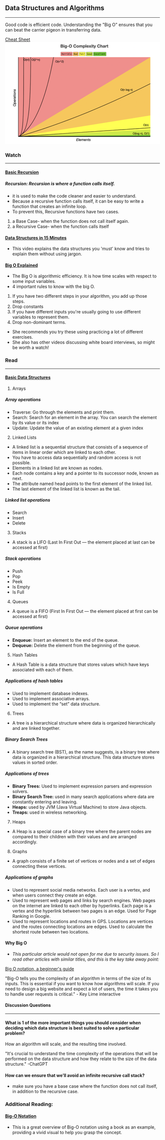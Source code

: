 ## Data Structures and Algorithms
____

Good code is efficient code. Understanding the "Big O" ensures that you can beat the carrier pigeon in transferring data. 

[Cheat Sheet](https://www.bigocheatsheet.com/)
![CheatSheet](img/big-o-cheat-sheet.png)

### Watch
___
#### [Basic Recursion](https://www.youtube.com/watch?v=vPEJSJMg4jY)

##### Recursion: Recursion is where a function calls itself. 

* it is used to make the code cleaner and easier to understand.
* Because a recursive function calls itself, it can be easy to write a function that creates an infinite loop. 
* To prevent this, Recursive functions have two cases. 

1. a Base Case- when the function does not call itself again.
2. a Recursive Case- when the function calls itself
 

#### [Data Structures in 15 Minutes](https://www.youtube.com/watch?v=sVxBVvlnJsM)
* This video explains the data structures you 'must' know and tries to explain them without using jargon.

#### [Big O Explained](https://www.youtube.com/watch?v=v4cd1O4zkGw)
* The Big O is algorithmic efficiency. It is how time scales with respect to some input variables. 
* 4 important rules to know with the big O.
1. If you have two different steps in your algorithm, you add up those
steps.
2. Drop constants
3. If you have different inputs you're usually going to use different variables to represent them.
4. Drop non-dominant terms. 
* She recommends you try these using practicing a lot of different exercises. 
* She also has other videos discussing white board interviews, so might be worth a watch! 

### Read
____
#### [Basic Data Structures](https://towardsdatascience.com/8-common-data-structures-every-programmer-must-know-171acf6a1a42)

1. Arrays

##### Array operations

* Traverse: Go through the elements and print them.
* Search: Search for an element in the array. You can search the element by its value or its index
* Update: Update the value of an existing element at a given index

2. Linked Lists

* A linked list is a sequential structure that consists of a sequence of items in linear order which are linked to each other. 
* You have to access data sequentially and random access is not possible.
* Elements in a linked list are known as nodes.
* Each node contains a key and a pointer to its successor node, known as next.
* The attribute named head points to the first element of the linked list.
* The last element of the linked list is known as the tail.
##### Linked list operations
* Search
* Insert
* Delete

3. Stacks
* A stack is a LIFO (Last In First Out — the element placed at last can be accessed at first)
##### Stack operations
* Push
* Pop
* Peek
* Is Empty
* Is Full

4. Queues
* A queue is a FIFO (First In First Out — the element placed at first can be accessed at first)
##### Queue operations
* **Enqueue:** Insert an element to the end of the queue.
* **Dequeue:**  Delete the element from the beginning of the queue.

5. Hash Tables
* A Hash Table is a data structure that stores values which have keys associated with each of them.
##### Applications of hash tables
* Used to implement database indexes.
* Used to implement associative arrays.
* Used to implement the “set” data structure.

6. Trees
* A tree is a hierarchical structure where data is organized hierarchically and are linked together. 
##### Binary Search Trees
* A binary search tree (BST), as the name suggests, is a binary tree where data is organized in a hierarchical structure. This data structure stores values in sorted order.
##### Applications of trees
* **Binary Trees:** Used to implement expression parsers and expression solvers.
* **Binary Search Tree:** used in many search applications where data are constantly entering and leaving.
* **Heaps:** used by JVM (Java Virtual Machine) to store Java objects.
* **Treaps:** used in wireless networking.

7. Heaps
* A Heap is a special case of a binary tree where the parent nodes are compared to their children with their values and are arranged accordingly.

8. Graphs
* A graph consists of a finite set of vertices or nodes and a set of edges connecting these vertices.
##### Applications of graphs
* Used to represent social media networks. Each user is a vertex, and when users connect they create an edge.
* Used to represent web pages and links by search engines. Web pages on the internet are linked to each other by hyperlinks. Each page is a vertex and the hyperlink between two pages is an edge. Used for Page Ranking in Google.
* Used to represent locations and routes in GPS. Locations are vertices and the routes connecting locations are edges. Used to calculate the shortest route between two locations.


#### Why Big O
* *This particular article would not open for me due to security issues. So I read other articles with similar titles, and this is the key take away point:*

[Big O notation, a beginner's guide](https://info.keylimeinteractive.com/why-developers-should-consider-big-o-notation#:~:text=Big%2DO%20tells%20you%20the,handle%20user%20requests%20is%20critical.)

"Big-O tells you the complexity of an algorithm in terms of the size of its inputs. This is essential if you want to know how algorithms will scale. If you need to design a big website and expect a lot of users, the time it takes you to handle user requests is critical." - Key Lime interactive

#### Discussion Questions
____

#### What is 1 of the more important things you should consider when deciding which data structure is best suited to solve a particular problem?
How an algorithm will scale, and the resulting time involved. 

 "It's crucial to understand the time complexity of the operations that will be performed on the data structure and how they relate to the size of the data structure." -ChatGPT


#### How can we ensure that we’ll avoid an infinite recursive call stack?
* make sure you have a base case where the function does not call itself, in addition to the recursive case. 

### Additional Reading:

#### [Big-O Notation](https://www.linkedin.com/pulse/big-o-notation-simple-explanation-examples-pamela-lovett/)

* This is a great overview of Big-O notation using a book as an example, providing a vivid visual to help you grasp the concept. 

